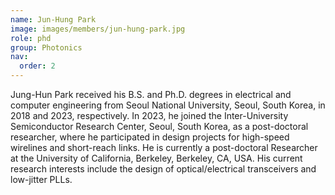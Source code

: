 ```yaml
---
name: Jun-Hung Park
image: images/members/jun-hung-park.jpg
role: phd
group: Photonics
nav:
  order: 2
---
```


Jung-Hun Park received his B.S. and Ph.D. degrees in electrical and computer engineering from Seoul National University, Seoul, South Korea, in 2018 and 2023, respectively. In 2023, he joined the Inter-University Semiconductor Research Center, Seoul, South Korea, as a post-doctoral researcher, where he participated in design projects for high-speed wirelines and short-reach links. He is currently a post-doctoral Researcher at the University of California, Berkeley, Berkeley, CA, USA. His current research interests include the design of optical/electrical transceivers and low-jitter PLLs.

